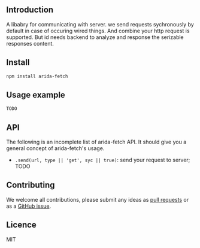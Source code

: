## Introduction
A libabry for communicating with server. we send requests sychronously by default in case of occuring wired things. And combine your http request is supported. But id needs backend to analyze and response the serizable responses content.
## Install

```bash
npm install arida-fetch
```

## Usage example

``` javascript
TODO
```


## API
The following is an incomplete list of arida-fetch API. It should give you a general concept of arida-fetch's usage.

- `.send(url, type || 'get', syc || true)`: send your request to server;
TODO

## Contributing

We welcome all contributions, please submit any ideas as [pull requests](https://github.com/azl397985856/arida-fetch/pulls) or as a [GitHub issue](https://github.com/azl397985856/arida-fetch/issues).
## Licence
MIT
